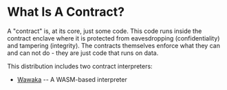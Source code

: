 <!---
Licensed under Creative Commons Attribution 4.0 International License
https://creativecommons.org/licenses/by/4.0/
--->
# <a name="contracts">What Is A Contract?

A "contract" is, at its core, just some code. This code runs
inside the contract enclave where it is protected from eavesdropping
(confidentiality) and tampering (integrity). The contracts themselves enforce
what they can and can not do - they are just code that runs on data.

This distribution includes two contract interpreters:
- [Wawaka](wawaka.md) -- A WASM-based interpreter

